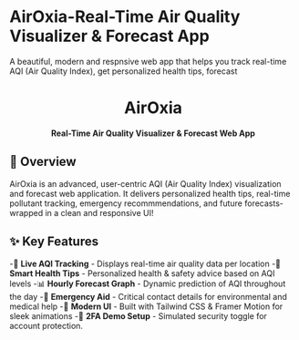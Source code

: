 # AirOxia-Real-Time Air Quality Visualizer & Forecast App
A beautiful, modern and respnsive web app that helps you track real-time AQI (Air Quality Index), get personalized health tips, forecast 
<h1 align="center"> AirOxia</h1>
<p align="center">
   <b>Real-Time Air Quality Visualizer & Forecast Web App</b></b>






## 🚀 Overview
AirOxia is an advanced, user-centric AQI (Air Quality Index) visualization and forecast web application. It delivers personalized health tips, real-time pollutant tracking, emergency recommmendations, and future forecasts- wrapped in a clean and responsive UI!

## ✨ Key Features
-📍 **Live AQI Tracking** - Displays real-time air quality data per location
-🧠 **Smart Health Tips** - Personalized health & safety advice based on AQI levels
-📊 **Hourly Forecast Graph** - Dynamic prediction of AQI throughout the day
-🔔 **Emergency Aid** - Critical contact details for environmental and medical help
-🎨 **Modern UI** - Built with Tailwind CSS & Framer Motion for sleek animations
-🔐 **2FA Demo Setup** - Simulated security toggle for account protection.
